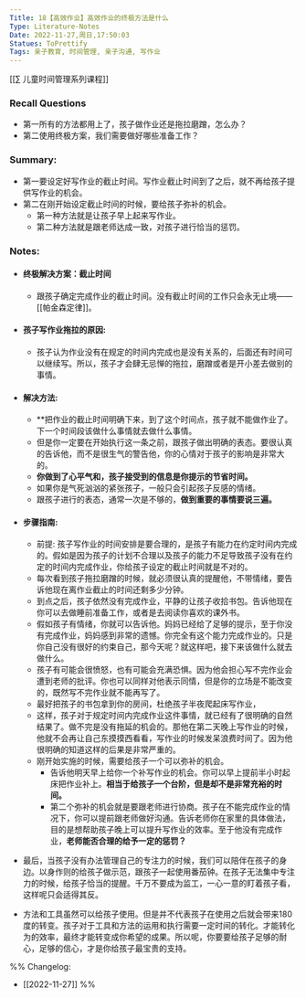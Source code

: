 ```yaml
---
Title: 18【高效作业】高效作业的终极方法是什么 
Type: Literature-Notes 
Date: 2022-11-27,周日,17:50:03 
Statues: ToPrettify 
Tags: 亲子教育, 时间管理, 亲子沟通, 写作业  
---
```


[[∑ 儿童时间管理系列课程]]


### Recall Questions  
  - 第一所有的方法都用上了，孩子做作业还是拖拉磨蹭，怎么办？  
  - 第二使用终极方案，我们需要做好哪些准备工作？  

### Summary:  
  - 第一要设定好写作业的截止时间。写作业截止时间到了之后，就不再给孩子提供写作业的机会。  
  - 第二在刚开始设定截止时间的时候，要给孩子弥补的机会。  
    - 第一种方法就是让孩子早上起来写作业。  
    - 第二种方法就是跟老师达成一致，对孩子进行恰当的惩罚。  

### Notes:  
  - #### 终极解决方案：截止时间  
    - 跟孩子确定完成作业的截止时间。没有截止时间的工作只会永无止境—— [[帕金森定律]]。  
  
  - #### 孩子写作业拖拉的原因:   
    - 孩子认为作业没有在规定的时间内完成也是没有关系的，后面还有时间可以继续写。所以，孩子才会肆无忌惮的拖拉，磨蹭或者是开小差去做别的事情。  
  - #### 解决方法:   
    - **把作业的截止时间明确下来，到了这个时间点，孩子就不能做作业了。下一个时间段该做什么事情就去做什么事情。  
    - 但是你一定要在开始执行这一条之前，跟孩子做出明确的表态。要很认真的告诉他，而不是很生气的警告他，你的心情对于孩子的影响是非常大的。  
    - **你做到了心平气和，孩子接受到的信息是你提示的节省时间。**  
    - 如果你是气死汹汹的紧张孩子，一般只会引起孩子反感的情绪。  
    - 跟孩子进行的表态，通常一次是不够的，**做到重要的事情要说三遍。**  
  - #### 步骤指南:  
    - 前提: 孩子写作业的时间安排是要合理的，是孩子有能力在约定时间内完成的。假如是因为孩子的计划不合理以及孩子的能力不足导致孩子没有在约定的时间内完成作业，你给孩子设定的截止时间就是不对的。  
    - 每次看到孩子拖拉磨蹭的时候，就必须很认真的提醒他，不带情绪，要告诉他现在离作业截止的时间还剩多少分钟。  
    - 到点之后，孩子依然没有完成作业，平静的让孩子收拾书包。告诉他现在你可以去做睡前准备工作，或者是去阅读你喜欢的课外书。  
    - 假如孩子有情绪，你就可以告诉他。妈妈已经给了足够的提示，至于你没有完成作业，妈妈感到非常的遗憾。你完全有这个能力完成作业的。只是你自己没有很好的约束自己，那今天呢？就这样吧，接下来该做什么就去做什么。  
    - 孩子有可能会很愤怒，也有可能会充满恐惧。因为他会担心写不完作业会遭到老师的批评。你也可以同样对他表示同情，但是你的立场是不能改变的，既然写不完作业就不能再写了。  
    - 最好把孩子的书包拿到你的房间，杜绝孩子半夜爬起床写作业，  
    - 这样，孩子对于规定时间内完成作业这件事情，就已经有了很明确的自然结果了。做不完是没有拖延的机会的。那他在第二天晚上写作业的时候，他就不会再让自己东摸摸西看看，写作业的时候发呆浪费时间了。因为他很明确的知道这样的后果是非常严重的。  
    - 刚开始实施的时候，需要给孩子一个可以弥补的机会。  
      - 告诉他明天早上给你一个补写作业的机会。你可以早上提前半小时起床把作业补上。**相当于给孩子一个台阶，但是却不是非常充裕的时间。**  
      - 第二个弥补的机会就是要跟老师进行协商。孩子在不能完成作业的情况下，你可以提前跟老师做好沟通。告诉老师你在家里的具体做法，目的是想帮助孩子晚上可以提升写作业的效率。至于他没有完成作业，**老师能否合理的给予一定的惩罚？**  
  - 最后，当孩子没有办法管理自己的专注力的时候，我们可以陪伴在孩子的身边。以身作则的给孩子做示范，跟孩子一起使用番茄钟。在孩子无法集中专注力的时候，给孩子恰当的提醒。千万不要成为监工，一心一意的盯着孩子看，这样呢只会适得其反。  
  - 方法和工具虽然可以给孩子使用。但是并不代表孩子在使用之后就会带来180度的转变。孩子对于工具和方法的运用和执行需要一定时间的转化。才能转化为的效率，最终才能转变成你希望的成果。所以呢，你要要给孩子足够的耐心，足够的信心，才是你给孩子最宝贵的支持。  



%%
Changelog:
- [[2022-11-27]]
%%

